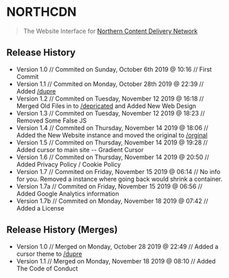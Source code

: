 # NORTHCDN
> The Website Interface for [Northern Content Delivery Network](https://nrthcdn.me)

## Release History
* Version 1.0 // Commited on Sunday, October 6th 2019 @ 10:16 // First Commit
* Version 1.1 // Commited on Monday, October 28th 2019 @ 22:39 // Added [/dupre](https://github.com/CarbonTTV/NorthCDN/tree/master/dupre)
* Version 1.2 // Commited on Tuesday, November 12 2019 @ 16:18 // Merged Old Files in to [/depricated](https://github.com/CarbonTTV/NorthCDN/tree/master/depricated/) and Added New Web Design
* Version 1.3 // Commited on Tuesday, November 12 2019 @ 18:23 // Removed Some False JS
* Version 1.4 // Commited on Thursday, November 14 2019 @ 18:06 // Added the New Website instance and moved the original to [/orginal](https://github.com/CarbonTTV/NorthCDN/tree/master/original)
* Version 1.5 // Commited on Thursday, November 14 2019 @ 19:28 // Added cursor to main site -- Gradient Cursor
* Version 1.6 // Commited on Thursday, November 14 2019 @ 20:50 // Added Privacy Policy / Cookie Policy
* Version 1.7 // Commited on Friday, November 15 2019 @ 06:14 // No info for you. Removed a instance where going back would shrink a container.
* Version 1.7a // Commited on Friday, November 15 2019 @ 06:56 // Added Google Analytics information
* Version 1.7b // Commited on Monday, November 18 2019 @ 07:42 // Added a License

## Release History (Merges)
* Version 1.0 // Merged on Monday, October 28 2019 @ 22:49 // Added a cursor theme to [/dupre](https://github.com/CarbonTTV/NorthCDN/tree/master/dupre)
* Version 1.1 // Merged on Monday, November 18 2019 @ 08:10 // Added The Code of Conduct

